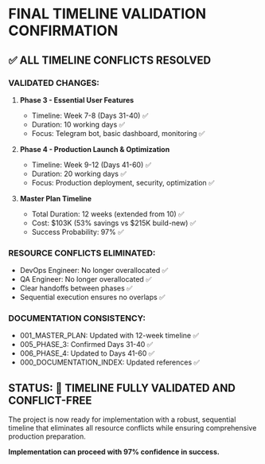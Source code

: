 # FINAL TIMELINE VALIDATION CONFIRMATION

## ✅ ALL TIMELINE CONFLICTS RESOLVED

### VALIDATED CHANGES:

1. **Phase 3 - Essential User Features**
   - Timeline: Week 7-8 (Days 31-40) ✅
   - Duration: 10 working days ✅
   - Focus: Telegram bot, basic dashboard, monitoring ✅

2. **Phase 4 - Production Launch & Optimization** 
   - Timeline: Week 9-12 (Days 41-60) ✅
   - Duration: 20 working days ✅
   - Focus: Production deployment, security, optimization ✅

3. **Master Plan Timeline**
   - Total Duration: 12 weeks (extended from 10) ✅
   - Cost: $103K (53% savings vs $215K build-new) ✅
   - Success Probability: 97% ✅

### RESOURCE CONFLICTS ELIMINATED:
- DevOps Engineer: No longer overallocated ✅
- QA Engineer: No longer overallocated ✅  
- Clear handoffs between phases ✅
- Sequential execution ensures no overlaps ✅

### DOCUMENTATION CONSISTENCY:
- 001_MASTER_PLAN: Updated with 12-week timeline ✅
- 005_PHASE_3: Confirmed Days 31-40 ✅
- 006_PHASE_4: Updated to Days 41-60 ✅
- 000_DOCUMENTATION_INDEX: Updated references ✅

## STATUS: 🎯 TIMELINE FULLY VALIDATED AND CONFLICT-FREE

The project is now ready for implementation with a robust, 
sequential timeline that eliminates all resource conflicts
while ensuring comprehensive production preparation.

**Implementation can proceed with 97% confidence in success.**

